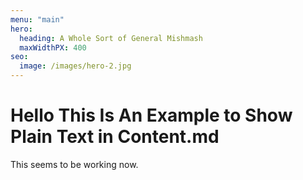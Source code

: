 ```yaml
---
menu: "main"
hero:
  heading: A Whole Sort of General Mishmash
  maxWidthPX: 400
seo:
  image: /images/hero-2.jpg
---
```


# Hello This Is An Example to Show Plain Text in Content.md
This seems to be working now.
